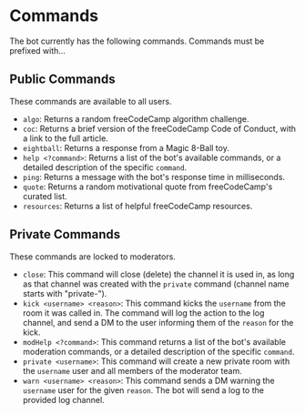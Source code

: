 # Commands

The bot currently has the following commands. Commands must be prefixed with...

## Public Commands

These commands are available to all users.

- `algo`: Returns a random freeCodeCamp algorithm challenge.
- `coc`: Returns a brief version of the freeCodeCamp Code of Conduct, with a link to the full article.
- `eightball`: Returns a response from a Magic 8-Ball toy.
- `help <?command>`: Returns a list of the bot's available commands, or a detailed description of the specific `command`.
- `ping`: Returns a message with the bot's response time in milliseconds.
- `quote`: Returns a random motivational quote from freeCodeCamp's curated list.
- `resources`: Returns a list of helpful freeCodeCamp resources.

## Private Commands

These commands are locked to moderators.

- `close`: This command will close (delete) the channel it is used in, as long as that channel was created with the `private` command (channel name starts with "private-").
- `kick <username> <reason>`: This command kicks the `username` from the room it was called in. The command will log the action to the log channel, and send a DM to the user informing them of the `reason` for the kick.
- `modHelp <?command>`: This command returns a list of the bot's available moderation commands, or a detailed description of the specific `command`.
- `private <username>`: This command will create a new private room with the `username` user and all members of the moderator team.
- `warn <username> <reason>`: This command sends a DM warning the `username` user for the given `reason`. The bot will send a log to the provided log channel.
